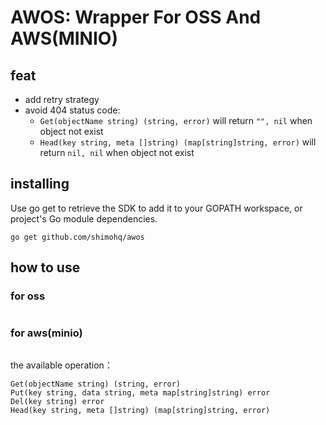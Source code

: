AWOS: Wrapper For OSS And AWS(MINIO)
====

## feat

- add retry strategy
- avoid 404 status code:
    - `Get(objectName string) (string, error)` will return `"", nil` when object not exist
    - `Head(key string, meta []string) (map[string]string, error)` will return `nil, nil` when object not exist

## installing

Use go get to retrieve the SDK to add it to your GOPATH workspace, or project's Go module dependencies.

```
go get github.com/shimohq/awos
```

## how to use

### for oss

```

```

### for aws(minio)

```

```

the available operation：

```
Get(objectName string) (string, error)
Put(key string, data string, meta map[string]string) error
Del(key string) error
Head(key string, meta []string) (map[string]string, error)
```





